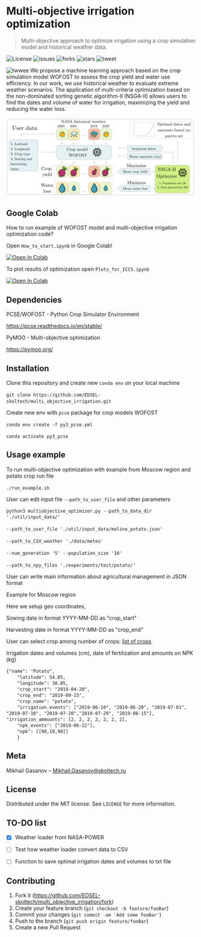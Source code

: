 # Multi-objective irrigation optimization
> Multi-objective approach to optimize irrigation using a crop simulation model and historical weather data.

![License](https://img.shields.io/github/license/EDSEL-skoltech/multi_objective_irrigation)
![issues](https://img.shields.io/github/issues/EDSEL-skoltech/multi_objective_irrigation)
![forks](https://img.shields.io/github/forks/EDSEL-skoltech/multi_objective_irrigation)
![stars](https://img.shields.io/github/stars/EDSEL-skoltech/multi_objective_irrigation)
![tweet](https://img.shields.io/twitter/url?url=https%3A%2F%2Fgithub.com%2FEDSEL-skoltech%2Fmulti_objective_irrigation)

![twwee](https://img.shields.io/twitter/url?style=social&url=https%3A%2F%2Fgithub.com%2FEDSEL-skoltech%2Fmulti_objective_irrigation)
We propose a machine learning approach based on the crop simulation model WOFOST to assess the crop yield and water use efficiency. In our work, we use historical weather to evaluate extreme weather scenarios. The application of multi-criteria optimization based on the non-dominated sorting genetic algorithm-II (NSGA-II) allows users to find the dates and volume of water for irrigation, maximizing the yield and reducing the water loss.

![graphical](plots_ICCS/Graphical_abstract.png)

## Google Colab 

How to run example of WOFOST model and multi-objective irrigation optimization code? 

Open `How_to_start.ipynb` in Google Colab!

<a href="https://colab.research.google.com/github/EDSEL-skoltech/multi_objective_irrigation/blob/main/How_to_start.ipynb" target="_parent"><img src="https://colab.research.google.com/assets/colab-badge.svg" alt="Open In Colab"/></a>

To plot results of optimization open `Plots_for_ICCS.ipynb`

<a href="https://colab.research.google.com/github/EDSEL-skoltech/multi_objective_irrigation/blob/main/Plots_for_ICCS.ipynb" target="_parent"><img src="https://colab.research.google.com/assets/colab-badge.svg" alt="Open In Colab"/></a>

## Dependencies 

PCSE/WOFOST - Python Crop Simulator Environment

https://pcse.readthedocs.io/en/stable/

PyMOO - Multi-objective optimization

https://pymoo.org/


## Installation

Clone this repository and create new `conda env` on your local machine

`git clone https://github.com/EDSEL-skoltech/multi_objective_irrigation.git`

Create new env with `pcse` package for crop models WOFOST

`conda env create -f py3_pcse.yml`

`conda activate py3_pcse`

## Usage example

To run multi-objective optimization with example from Moscow region and potato crop run file

`./run_example.sh`

User can edit input file `--path_to_user_file` and other parameters
```
python3 multiobjective_optimizer.py --path_to_data_dir './util/input_data/' 

--path_to_user_file './util/input_data/malino_potato.json' 

--path_to_CSV_weather './data/meteo' 

--num_generation '5' --population_size '10' 

--path_to_npy_files './experiments/test/potato/'
```

User can write main information about agricultural management in JSON format

Example for Moscow region

Here we setup geo coordinates, 

Sowing date in format YYYY-MM-DD as "crop_start"

Harvesting date in format YYYY-MM-DD as "crop_end"

User can select crop among number of crops: [list of crops](https://github.com/ajwdewit/WOFOST_crop_parameters)

Irrigation dates and volumes (cm), date of fertilization and amounts on NPK (kg)

```
{"name": "Potato", 
    "latitude": 54.85, 
    "longitude": 38.85, 
    "crop_start": "2019-04-20", 
    "crop_end": "2019-09-15", 
    "crop_name": "potato", 
    "irrigation_events": ["2019-06-10", "2019-06-20", "2019-07-01", "2019-07-10", "2019-07-20","2019-07-29", "2019-08-15"], "irrigation_ammounts": [2, 2, 2, 2, 2, 2, 2], 
    "npk_events": ["2019-06-22"], 
    "npk": [[90,10,90]]
    }
```

## Meta

Mikhail Gasanov – Mikhail.Gasanov@skoltech.ru

## License

Distributed under the MIT license. See ``LICENSE`` for more information.


## TO-DO list

- [X] Weather loader from NASA-POWER
- [ ] Test how weather loader convert data to CSV
- [ ] Function to save optimal irrigation dates and volumes to txt file


## Contributing

1. Fork it (<https://github.com/EDSEL-skoltech/multi_objective_irrigation/fork>)
2. Create your feature branch (`git checkout -b feature/fooBar`)
3. Commit your changes (`git commit -am 'Add some fooBar'`)
4. Push to the branch (`git push origin feature/fooBar`)
5. Create a new Pull Request

